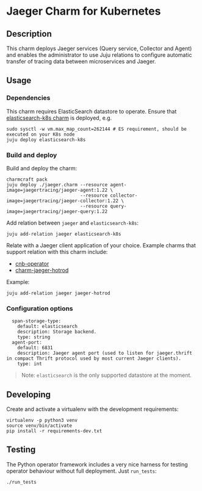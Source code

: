 # Jaeger Charm for Kubernetes

## Description

This charm deploys Jaeger services (Query service, Collector and Agent) and enables the administrator to use Juju relations to configure automatic transfer of tracing data between microservices and Jaeger.

## Usage

### Dependencies

This charm requires ElasticSearch datastore to operate. Ensure that [elasticsearch-k8s charm](https://charmhub.io/elasticsearch-k8s) is deployed, e.g.
```
sudo sysctl -w vm.max_map_count=262144 # ES requirement, should be executed on your K8s node
juju deploy elasticsearch-k8s
```

### Build and deploy

Build and deploy the charm:
```
charmcraft pack
juju deploy ./jaeger.charm --resource agent-image=jaegertracing/jaeger-agent:1.22 \
                           --resource collector-image=jaegertracing/jaeger-collector:1.22 \
                           --resource query-image=jaegertracing/jaeger-query:1.22
```

Add relation between `jaeger` and `elasticsearch-k8s`:
```
juju add-relation jaeger elasticsearch-k8s
```

Relate with a Jaeger client application of your choice. Example charms that support relation with this charm include:
- [cnb-operator](https://github.com/mmanciop/cnb-operator)
- [charm-jaeger-hotrod](https://github.com/przemeklal/charm-jaeger-hotrod)

Example:
```
juju add-relation jaeger jaeger-hotrod
```

### Configuration options

```
  span-storage-type:
    default: elasticsearch
    description: Storage backend.
    type: string
  agent-port:
    default: 6831
    description: Jaeger agent port (used to listen for jaeger.thrift in compact Thrift protocol used by most current Jaeger clients).
    type: int
```
>Note: `elasticsearch` is the only supported datastore at the moment.
## Developing

Create and activate a virtualenv with the development requirements:

    virtualenv -p python3 venv
    source venv/bin/activate
    pip install -r requirements-dev.txt

## Testing

The Python operator framework includes a very nice harness for testing
operator behaviour without full deployment. Just `run_tests`:

    ./run_tests
